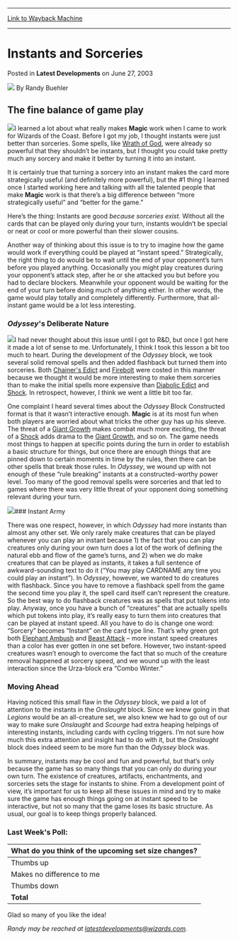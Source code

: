
---
[Link to Wayback Machine](https://web.archive.org/web/20160730203323/http://magic.wizards.com/en/articles/archive/latest-developments/instants-and-sorceries-2003-06-27)

[_metadata_:author]:- "Randy Buehler"
[_metadata_:description]:- "&#13; &#13; &#13; The fine balance of game play&#13; &#13; &#13; I learned a lot about what really makes Magic work when I came to work for Wizards of the Coast. Before I got my job, I thought instants were just better than sorceries. Some spells, like Wrath of God, were already so powerful that they shouldn’t be instants, but I thought you could take pretty much any sorcery and make it better by turning it into an instant."
[_metadata_:generator]:- "Drupal 7 (http://drupal.org)"
[_metadata_:node]:- "621586"
[_metadata_:publish_date]:- "2003-06-27"
[_metadata_:source]:- "div-main-content"
[_metadata_:title]:- "Instants and Sorceries"
[_metadata_:wayback_capture_timestamp]:- "2016-07-30 20:33:23"
[_metadata_:wayback_raw_url]:- "https://web.archive.org/web/20160730203323id_/http://magic.wizards.com/en/articles/archive/latest-developments/instants-and-sorceries-2003-06-27"
[_metadata_:wayback_url]:- "http://magic.wizards.com/en/articles/archive/latest-developments/instants-and-sorceries-2003-06-27"
---


Instants and Sorceries
======================



 Posted in **Latest Developments**
 on June 27, 2003 






![](https://media.magic.wizards.com/styles/auth_small/public/images/person/Headshot%209-2014_3.jpg)
By Randy Buehler












The fine balance of game play
-----------------------------


![](https://media.wizards.com/legacy/global/images/mtgcom_daily_rb77_pic1_en.jpg)I learned a lot about what really makes **Magic** work when I came to work for Wizards of the Coast. Before I got my job, I thought instants were just better than sorceries. Some spells, like [Wrath of God](http://gatherer.wizards.com/Pages/Card/Details.aspx?name=Wrath+of+God), were already so powerful that they shouldn’t be instants, but I thought you could take pretty much any sorcery and make it better by turning it into an instant.


It is certainly true that turning a sorcery into an instant makes the card more strategically useful (and definitely more powerful), but the #1 thing I learned once I started working here and talking with all the talented people that make **Magic** work is that there’s a big difference between “more strategically useful” and “better for the game.”


Here’s the thing: Instants are good *because sorceries exist.* Without all the cards that can be played only during your turn, instants wouldn’t be special or neat or cool or more powerful than their slower cousins.


Another way of thinking about this issue is to try to imagine how the game would work if everything could be played at “instant speed.” Strategically, the right thing to do would be to wait until the end of your opponent’s turn before you played anything. Occasionally you might play creatures during your opponent’s attack step, after he or she attacked you but before you had to declare blockers. Meanwhile your opponent would be waiting for the end of your turn before doing much of anything either. In other words, the game would play totally and completely differently. Furthermore, that all-instant game would be a lot less interesting.


### *Odyssey*'s Deliberate Nature


![](https://media.wizards.com/legacy/global/images/mtgcom_daily_rb77_pic2_en.jpg)I had never thought about this issue until I got to R&D, but once I got here it made a lot of sense to me. Unfortunately, I think I took this lesson a bit too much to heart. During the development of the *Odyssey* block, we took several solid removal spells and then added flashback but turned them into sorceries. Both [Chainer's Edict](http://gatherer.wizards.com/Pages/Card/Details.aspx?name=Chainer%27s+Edict) and [Firebolt](http://gatherer.wizards.com/Pages/Card/Details.aspx?name=Firebolt) were costed in this manner because we thought it would be more interesting to make them sorceries than to make the initial spells more expensive than [Diabolic Edict](http://gatherer.wizards.com/Pages/Card/Details.aspx?name=Diabolic+Edict) and [Shock](http://gatherer.wizards.com/Pages/Card/Details.aspx?name=Shock). In retrospect, however, I think we went a little bit too far.


One complaint I heard several times about the *Odyssey* Block Constructed format is that it wasn’t interactive enough. **Magic** is at its most fun when both players are worried about what tricks the other guy has up his sleeve. The threat of a [Giant Growth](http://gatherer.wizards.com/Pages/Card/Details.aspx?name=Giant+Growth) makes combat much more exciting, the threat of a [Shock](http://gatherer.wizards.com/Pages/Card/Details.aspx?name=Shock) adds drama to the [Giant Growth](http://gatherer.wizards.com/Pages/Card/Details.aspx?name=Giant+Growth), and so on. The game needs most things to happen at specific points during the turn in order to establish a basic structure for things, but once there are enough things that are pinned down to certain moments in time by the rules, then there can be other spells that break those rules. In *Odyssey*, we wound up with not enough of these “rule breaking” instants at a constructed-worthy power level. Too many of the good removal spells were sorceries and that led to games where there was very little threat of your opponent doing something relevant during your turn.


![](https://media.wizards.com/legacy/global/images/mtgcom_daily_rb77_pic3_en.jpg)### Instant Army


There was one respect, however, in which *Odyssey* had more instants than almost any other set. We only rarely make creatures that can be played whenever you can play an instant because 1) the fact that you can play creatures only during your own turn does a lot of the work of defining the natural ebb and flow of the game’s turns, and 2) when we *do* make creatures that can be played as instants, it takes a full sentence of awkward-sounding text to do it (“You may play CARDNAME any time you could play an instant”). In *Odyssey*, however, we wanted to do creatures with flashback. Since you have to remove a flashback spell from the game the second time you play it, the spell card itself can’t represent the creature. So the best way to do flashback creatures was as spells that put tokens into play. Anyway, once you have a bunch of “creatures” that are actually spells which put tokens into play, it’s really easy to turn them into creatures that can be played at instant speed. All you have to do is change one word: “Sorcery” becomes “Instant” on the card type line. That’s why green got both [Elephant Ambush](http://gatherer.wizards.com/Pages/Card/Details.aspx?name=Elephant+Ambush) and [Beast Attack](http://gatherer.wizards.com/Pages/Card/Details.aspx?name=Beast+Attack) – more instant speed creatures than a color has ever gotten in one set before. However, two instant-speed creatures wasn’t enough to overcome the fact that so much of the creature removal happened at sorcery speed, and we wound up with the least interaction since the Urza-block era “Combo Winter.”


### Moving Ahead


Having noticed this small flaw in the *Odyssey* block, we paid a lot of attention to the instants in the *Onslaught* block. Since we knew going in that *Legions* would be an all-creature set, we also knew we had to go out of our way to make sure *Onslaught* and *Scourge* had extra heaping helpings of interesting instants, including cards with cycling triggers. I’m not sure how much this extra attention and insight had to do with it, but the *Onslaught* block does indeed seem to be more fun than the *Odyssey* block was.


In summary, instants may be cool and fun and powerful, but that’s only because the game has so many things that you can only do during your own turn. The existence of creatures, artifacts, enchantments, and sorceries sets the stage for instants to shine. From a development point of view, it’s important for us to keep all these issues in mind and try to make sure the game has enough things going on at instant speed to be interactive, but not so many that the game loses its basic structure. As usual, our goal is to keep things properly balanced.


### Last Week's Poll:




| **What do you think of the upcoming set size changes?** |
| --- |
| Thumbs up | 6795 | 62.5% |
| Makes no difference to me | 2972 | 27.4% |
| Thumbs down | 1098 | 10.1% |
| **Total** | **10865** | **100.0%** |

Glad so many of you like the idea!


*Randy may be reached at latestdevelopments@wizards.com.*





